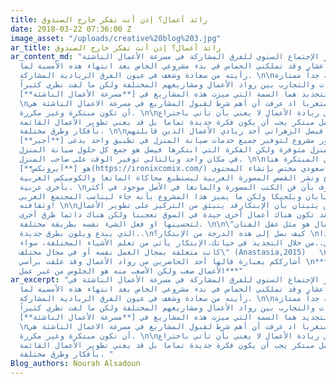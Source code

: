 ```yaml
---
title: رائد أعمال؟ إذن أنت تفكر خارج الصندوق
date: 2018-03-22 07:36:00 Z
image_asset: "/uploads/creative%20blog%203.jpg"
ar_title: رائد أعمال؟ إذن أنت تفكر خارج الصندوق
ar_content_md: "ذهبت لحضور الإجتماع السنوي للفرق المشاركة في مسرعة الأعمال الناشئة
  في مقر تسعة أعشار وقد تملكني الحماس في بدء مشروعي الخاص بعد انتهاء هذه الأمسية لما
  رأيته من سعادة وشغف في عيون الفرق الريادية المشاركة. \n\nكانت الأمسية جداً ممتازة
  لتبادل الخبرات والتجارب بين رواد الأعمال ومشاريعهم المختلفة ولكن ما لفت نظري كثيراً
  هو أن الإبتكار والتجديد هما السمة التي ميزت هذه المشاريع في [**مسرعة الأعمال الناشئة**](https://a2a.910ths.sa/a2a/overview).
  \nوهذا ليس مستغربا اذ عرفت أن أهم شرط لقبول المشاريع في مسرعة الاعمال الناشئة هي
  أن تكون مبتكرة وغير مكررة. \n\nوالإبتكار في ريادة الأعمال لا يعني بأن تأتي باختراع
  جديد. فليس كل عمل مبتكر يجب أن يكون فكرة جديدة تماما بل قد يعني تطوير الأعمال القائمة
  بأفكار وطرق مختلفة. \n\nعلى سبيل المثال فيصل الزهراني أحد ريادي الأعمال الذين قابلتهم
  في الأمسية قد طور مشروع لتوفير جميع خدمات صيانة المنزل في تطبيق واحد يدعى [**أجير**](http://www.iajeer.com/wp/).
  صحيح أن صيانة المنزل متوفرة ولكن الفكرة التي ابتكرها فيصل هو جمع كل حلول صيانة المنزل
  في مكان واحد وبالتالي توفير الوقت على صاحب المنزل. \n\nأيضا أحد الفرق المبتكرة هنا
  هو [**آيرونكس**](https://ironixcomix.com/) وهو مشروع ستديو سعودي مختص بإنشاء المحتوى
  القصصي لإنتاج ونشر القصص المصورة العربية ليستطيع محاكاة المانغا والكوميكس الغربية
  بأخرى عربية. \nوكما هو معروف بأن فن الكتب المصورة والمانغا في الأصل موجود في أكثر
  من بلد مثل اليابان وبلجيكا ولكن ما يميز هذا المشروع بأنه جاء ليناسب المجتمع العربي
  وثقافته! \n\nهذان المثالين يثبتان بأن الإبتكارقد ينبثق من التركيز على تطوير الأعمال
  القائمة.  فقد تكون هناك أعمال أخرى جيدة في السوق تعجبنا ولكن هناك دائما طرق أخرى
  لتحسينها او فعل الشيء نفسه بطريقة مختلفة. \n\n\"فعقل ريادي الأعمال هو مثل عقل الفنان
  الذي يبدع ويلون بطرق جديدة..\nكيف نصل إلى هذه الدرجة من الإبتكار؟ \nقد يأتي هذا
  من الداخل..من خلال التجديد في حياتك.الإبتكار يأتي من تعلم الأشياء المختلفة، سواء
  كانت متعلقة بمجال العمل نفسه أو في مجال مختلف\" (Anastasia,2015)   \n \n\nأخيراً
  أشارككم بعبارة قالها أحد الحاضرين من رواد الأعمال وقد علقت برأسي \n***العمل في ريادة
  الأعمال صعب ولكن الأصعب منه هو الجلوس من غير عمل***"
ar_excerpt: "ذهبت لحضور الإجتماع السنوي للفرق المشاركة في مسرعة الأعمال الناشئة في
  مقر تسعة أعشار وقد تملكني الحماس في بدء مشروعي الخاص بعد انتهاء هذه الأمسية لما
  رأيته من سعادة وشغف في عيون الفرق الريادية المشاركة. \n\nكانت الأمسية جداً ممتازة
  لتبادل الخبرات والتجارب بين رواد الأعمال ومشاريعهم المختلفة ولكن ما لفت نظري كثيراً
  هو أن الإبتكار والتجديد هما السمة التي ميزت هذه المشاريع في [**مسرعة الأعمال الناشئة**](https://a2a.910ths.sa/a2a/overview).
  \nوهذا ليس مستغربا اذ عرفت أن أهم شرط لقبول المشاريع في مسرعة الاعمال الناشئة هي
  أن تكون مبتكرة وغير مكررة. \n\nوالإبتكار في ريادة الأعمال لا يعني بأن تأتي باختراع
  جديد. فليس كل عمل مبتكر يجب أن يكون فكرة جديدة تماما بل قد يعني تطوير الأعمال القائمة
  بأفكار وطرق مختلفة. "
Blog_authors: Nourah Alsadoun
---
```


